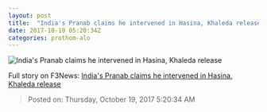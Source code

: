```yaml
---
layout: post
title:  "India's Pranab claims he intervened in Hasina, Khaleda release"
date: 2017-10-19 05:20:34Z
categories: prothom-alo
---
```


![India's Pranab claims he intervened in Hasina, Khaleda release](http://en.prothom-alo.com/contents/cache/images/1200x630x1/uploads/media/2017/08/30/1d7cbb72a61b419bd8290d0879e68709-Hasina-Khaleda.jpg?jadewits_media_id=147319)




Full story on F3News: [India's Pranab claims he intervened in Hasina, Khaleda release](http://www.f3nws.com/n/zB2yjC)

> Posted on: Thursday, October 19, 2017 5:20:34 AM
